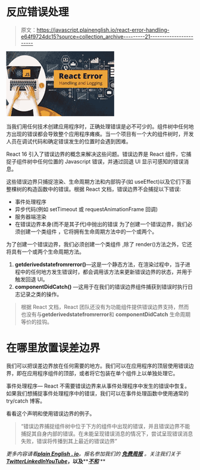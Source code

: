 # 反应错误处理

> 原文：<https://javascript.plainenglish.io/react-error-handling-e64f9724dc15?source=collection_archive---------21----------------------->

![](img/a476f42523a567e5d0d1f9247e99dd08.png)

当我们用任何技术创建应用程序时，正确处理错误是必不可少的。组件树中任何地方出现的错误都会导致整个应用程序瘫痪。当一个项目有一个大的组件树时，开发人员在调试代码和确定错误发生的位置时会遇到困难。

React 16 引入了错误边界的概念来解决这些问题。错误边界是 React 组件，它捕捉子组件树中任何位置的 Javascript 错误，并通过回退 UI 显示可感知的错误消息。

这些错误边界只捕捉渲染、生命周期方法和内部钩子(如 useEffect)以及它们下面整棵树的构造函数中的错误。根据 React 文档，错误边界不会捕捉以下错误:

*   事件处理程序
*   异步代码(例如 setTimeout 或 requestAnimationFrame 回调)
*   服务器端渲染
*   在错误边界本身(而不是其子代)中抛出的错误
    为了创建一个错误边界，我们必须创建一个类组件
    ，它将拥有生命周期方法中的一个或两个。

为了创建一个错误边界，我们必须创建一个类组件
,除了 render()方法之外，它还将具有一个或两个生命周期方法。

1.  **getderivedstatefromrerror()**—这是一个静态方法，在渲染过程中，当子进程中的任何地方发生错误时，都会调用该方法来更新错误边界的状态，并用于触发回退 UI。
2.  **componentDidCatch()** —这用于在我们的错误边界组件捕获到错误时执行日志记录之类的操作。

> 根据 React 文档，React 团队还没有为功能组件提供错误边界支持，然而也没有与**getderivedstatefromrerror**和 **componentDidCatch** 生命周期等价的挂钩。

# **在哪里放置误差边界**

我们可以把误差边界放在任何需要的地方。我们可以在应用程序的顶层使用错误边界，即在应用程序组件的顶部，或者将它包装在单个组件上以单独处理它。

事件处理程序— React 不需要错误边界来从事件处理程序中发生的错误中恢复。如果我们想捕捉事件处理程序中的错误，我们可以在事件处理函数中使用通常的 try/catch 博客。

看看这个声明和使用错误边界的例子。

> “错误边界捕捉组件树中位于下方的组件中出现的错误，并且错误边界不能捕捉其自身内部的错误。在未能呈现错误消息的情况下，尝试呈现错误消息失败，错误将传播到其上最近的错误边界”

*更多内容请看*[***plain English . io***](https://plainenglish.io/)*。报名参加我们的* [***免费周报***](http://newsletter.plainenglish.io/) *。关注我们关于*[***Twitter***](https://twitter.com/inPlainEngHQ)[***LinkedIn***](https://www.linkedin.com/company/inplainenglish/)*[***YouTube***](https://www.youtube.com/channel/UCtipWUghju290NWcn8jhyAw)***，以及****[***不和***](https://discord.gg/GtDtUAvyhW) **